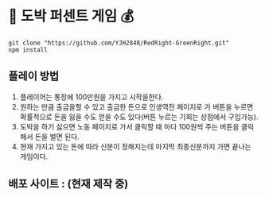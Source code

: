  # 🎰 도박 퍼센트 게임 💰

` git clone "https://github.com/YJH2848/RedRight-GreenRight.git" ` <br />
` npm install `

## 플레이 방법  
1. 플레이어는 통장에 100만원을 가지고 시작을한다. 
2. 원하는 만큼 출금을할 수 있고 출금한 돈으로 인생역전 페이지로 가 버튼을 누르면 확률적으로 돈을 잃을 수도 얻을 수도 있다(버튼 누르는 기회는 상점에서 구입가능).
3. 도박을 하기 싫으면 노동 페이지로 가서 클릭할 때 마다 100원씩 주는 버튼을 클릭해서 돈을 벌면 된다.
4. 현재 가지고 있는 돈에 따라 신분이 정해지는데 마지막 최종신분까지 가면 끝나는 게임이다.

## 배포 사이트 : (현재 제작 중)
